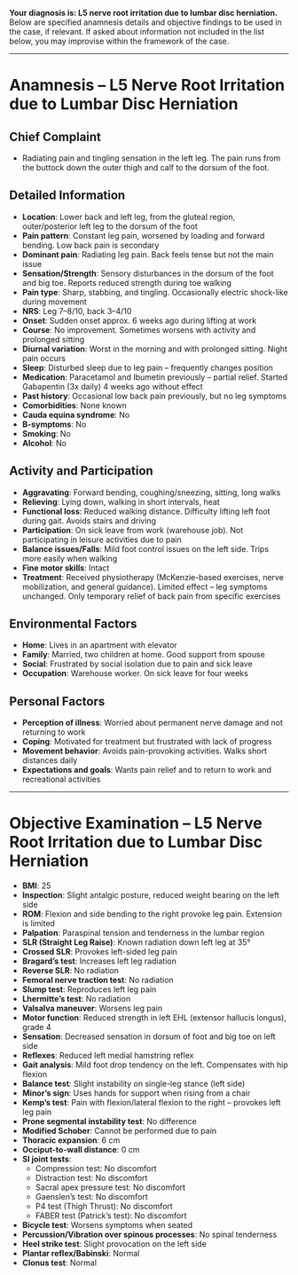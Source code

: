 **Your diagnosis is: L5 nerve root irritation due to lumbar disc herniation.** Below are specified anamnesis details and objective findings to be used in the case, if relevant. If asked about information not included in the list below, you may improvise within the framework of the case.

---

# Anamnesis – L5 Nerve Root Irritation due to Lumbar Disc Herniation

## Chief Complaint
- Radiating pain and tingling sensation in the left leg. The pain runs from the buttock down the outer thigh and calf to the dorsum of the foot.

## Detailed Information
- **Location**: Lower back and left leg, from the gluteal region, outer/posterior left leg to the dorsum of the foot  
- **Pain pattern**: Constant leg pain, worsened by loading and forward bending. Low back pain is secondary  
- **Dominant pain**: Radiating leg pain. Back feels tense but not the main issue  
- **Sensation/Strength**: Sensory disturbances in the dorsum of the foot and big toe. Reports reduced strength during toe walking  
- **Pain type**: Sharp, stabbing, and tingling. Occasionally electric shock-like during movement  
- **NRS**: Leg 7–8/10, back 3–4/10  
- **Onset**: Sudden onset approx. 6 weeks ago during lifting at work  
- **Course**: No improvement. Sometimes worsens with activity and prolonged sitting  
- **Diurnal variation**: Worst in the morning and with prolonged sitting. Night pain occurs  
- **Sleep**: Disturbed sleep due to leg pain – frequently changes position  
- **Medication**: Paracetamol and Ibumetin previously – partial relief. Started Gabapentin (3x daily) 4 weeks ago without effect  
- **Past history**: Occasional low back pain previously, but no leg symptoms  
- **Comorbidities**: None known  
- **Cauda equina syndrome**: No  
- **B-symptoms**: No  
- **Smoking**: No  
- **Alcohol**: No  

## Activity and Participation
- **Aggravating**: Forward bending, coughing/sneezing, sitting, long walks  
- **Relieving**: Lying down, walking in short intervals, heat  
- **Functional loss**: Reduced walking distance. Difficulty lifting left foot during gait. Avoids stairs and driving  
- **Participation**: On sick leave from work (warehouse job). Not participating in leisure activities due to pain  
- **Balance issues/Falls**: Mild foot control issues on the left side. Trips more easily when walking  
- **Fine motor skills**: Intact  
- **Treatment**: Received physiotherapy (McKenzie-based exercises, nerve mobilization, and general guidance). Limited effect – leg symptoms unchanged. Only temporary relief of back pain from specific exercises  

## Environmental Factors
- **Home**: Lives in an apartment with elevator  
- **Family**: Married, two children at home. Good support from spouse  
- **Social**: Frustrated by social isolation due to pain and sick leave  
- **Occupation**: Warehouse worker. On sick leave for four weeks  

## Personal Factors
- **Perception of illness**: Worried about permanent nerve damage and not returning to work  
- **Coping**: Motivated for treatment but frustrated with lack of progress  
- **Movement behavior**: Avoids pain-provoking activities. Walks short distances daily  
- **Expectations and goals**: Wants pain relief and to return to work and recreational activities  

---

# Objective Examination – L5 Nerve Root Irritation due to Lumbar Disc Herniation

- **BMI**: 25  
- **Inspection**: Slight antalgic posture, reduced weight bearing on the left side  
- **ROM**: Flexion and side bending to the right provoke leg pain. Extension is limited  
- **Palpation**: Paraspinal tension and tenderness in the lumbar region  
- **SLR (Straight Leg Raise)**: Known radiation down left leg at 35°  
- **Crossed SLR**: Provokes left-sided leg pain  
- **Bragard’s test**: Increases left leg radiation  
- **Reverse SLR**: No radiation  
- **Femoral nerve traction test**: No radiation  
- **Slump test**: Reproduces left leg pain  
- **Lhermitte’s test**: No radiation  
- **Valsalva maneuver**: Worsens leg pain  
- **Motor function**: Reduced strength in left EHL (extensor hallucis longus), grade 4  
- **Sensation**: Decreased sensation in dorsum of foot and big toe on left side  
- **Reflexes**: Reduced left medial hamstring reflex  
- **Gait analysis**: Mild foot drop tendency on the left. Compensates with hip flexion  
- **Balance test**: Slight instability on single-leg stance (left side)  
- **Minor’s sign**: Uses hands for support when rising from a chair  
- **Kemp’s test**: Pain with flexion/lateral flexion to the right – provokes left leg pain  
- **Prone segmental instability test**: No difference  
- **Modified Schober**: Cannot be performed due to pain  
- **Thoracic expansion**: 6 cm  
- **Occiput-to-wall distance**: 0 cm  
- **SI joint tests**:  
  - Compression test: No discomfort  
  - Distraction test: No discomfort  
  - Sacral apex pressure test: No discomfort  
  - Gaenslen’s test: No discomfort  
  - P4 test (Thigh Thrust): No discomfort  
  - FABER test (Patrick’s test): No discomfort  
- **Bicycle test**: Worsens symptoms when seated  
- **Percussion/Vibration over spinous processes**: No spinal tenderness  
- **Heel strike test**: Slight provocation on the left side  
- **Plantar reflex/Babinski**: Normal  
- **Clonus test**: Normal  
